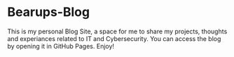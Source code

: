 # Bearups-Blog
This is my personal Blog Site, a space for me to share my projects, thoughts and experiances related to IT and Cybersecurity.
You can access the blog by opening it in GitHub Pages.
Enjoy!
